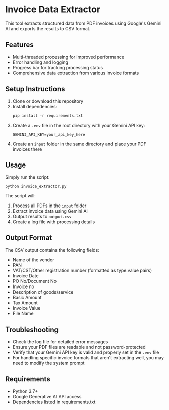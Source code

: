 # Invoice Data Extractor

This tool extracts structured data from PDF invoices using Google's Gemini AI and exports the results to CSV format.

## Features

- Multi-threaded processing for improved performance
- Error handling and logging
- Progress bar for tracking processing status
- Comprehensive data extraction from various invoice formats

## Setup Instructions

1. Clone or download this repository
2. Install dependencies:
   ```
   pip install -r requirements.txt
   ```
3. Create a `.env` file in the root directory with your Gemini API key:
   ```
   GEMINI_API_KEY=your_api_key_here
   ```
4. Create an `input` folder in the same directory and place your PDF invoices there

## Usage

Simply run the script:

```
python invoice_extractor.py
```

The script will:

1. Process all PDFs in the `input` folder
2. Extract invoice data using Gemini AI
3. Output results to `output.csv`
4. Create a log file with processing details

## Output Format

The CSV output contains the following fields:

- Name of the vendor
- PAN
- VAT/CST/Other registration number (formatted as type:value pairs)
- Invoice Date
- PO No/Document No
- Invoice no
- Description of goods/service
- Basic Amount
- Tax Amount
- Invoice Value
- File Name

## Troubleshooting

- Check the log file for detailed error messages
- Ensure your PDF files are readable and not password-protected
- Verify that your Gemini API key is valid and properly set in the `.env` file
- For handling specific invoice formats that aren't extracting well, you may need to modify the system prompt

## Requirements

- Python 3.7+
- Google Generative AI API access
- Dependencies listed in requirements.txt

